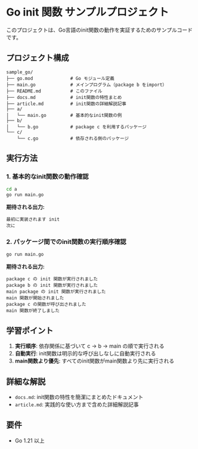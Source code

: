 # Go init 関数 サンプルプロジェクト

このプロジェクトは、Go言語のinit関数の動作を実証するためのサンプルコードです。

## プロジェクト構成

```
sample_go/
├── go.mod              # Go モジュール定義
├── main.go             # メインプログラム（package b をimport）
├── README.md           # このファイル
├── docs.md             # init関数の特性まとめ
├── article.md          # init関数の詳細解説記事
├── a/
│   └── main.go         # 基本的なinit関数の例
├── b/
│   └── b.go            # package c を利用するパッケージ
└── c/
    └── c.go            # 依存される側のパッケージ
```

## 実行方法

### 1. 基本的なinit関数の動作確認
```bash
cd a
go run main.go
```

**期待される出力:**
```
最初に実装されます init
次に
```

### 2. パッケージ間でのinit関数の実行順序確認
```bash
go run main.go
```

**期待される出力:**
```
package c の init 関数が実行されました
package b の init 関数が実行されました
main package の init 関数が実行されました
main 関数が開始されました
package c の関数が呼び出されました
main 関数が終了しました
```

## 学習ポイント

1. **実行順序**: 依存関係に基づいて c → b → main の順で実行される
2. **自動実行**: init関数は明示的な呼び出しなしに自動実行される
3. **main関数より優先**: すべてのinit関数がmain関数より先に実行される

## 詳細な解説

- `docs.md`: init関数の特性を簡潔にまとめたドキュメント
- `article.md`: 実践的な使い方まで含めた詳細解説記事

## 要件

- Go 1.21 以上